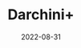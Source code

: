 ---
title: 'Darchini+'
date: '2022-08-31' 
metatag: '' 
inventory: '0' 
draft: false 
# meta description 
shortDescripton: ''
description: 'Spices'
longdescription: ''
featured: True
# product Price
price: '50.0'
# Product Short Description
shortDescription: ''
productID: '0E3A728D-1529-ED11-9968-005056B3A416'
type: 'products'
category: 'Spices' 
thumnailproduct: 'https://aminsaddiquidawakhana.eralive.net/images/products/0E3A728D-1529-ED11-9968-005056B3A4161.png' 
images:
  - image: 'images/products/0E3A728D-1529-ED11-9968-005056B3A4161.png'  
Variants:
---
